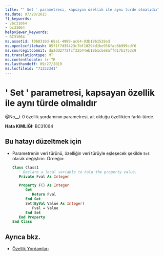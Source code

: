 ```yaml
---
title: "' Set ' parametresi, kapsayan özellik ile aynı türde olmalıdır"
ms.date: 07/20/2015
f1_keywords:
- vbc31064
- bc31064
helpviewer_keywords:
- BC31064
ms.assetid: f0b8310d-68a1-4989-ac64-03b1861528ad
ms.openlocfilehash: 05f1f7d35423c7bf10294d1be956fac6b999cdf6
ms.sourcegitcommit: da2dd2772fcf32b44eb18b1cbe8affd17b1753c9
ms.translationtype: MT
ms.contentlocale: tr-TR
ms.lasthandoff: 09/27/2019
ms.locfileid: "71352341"
---
```

# <a name="set-parameter-must-have-the-same-type-as-the-containing-property"></a>' Set ' parametresi, kapsayan özellik ile aynı türde olmalıdır
@No__t-0 özellik yordamının parametresi, ait olduğu özellikten farklı türde.  
  
 **Hata KIMLIĞI:** BC31064  
  
## <a name="to-correct-this-error"></a>Bu hatayı düzeltmek için  
  
- Parametrenin veri türünü, özelliğin veri türüyle eşleşecek şekilde `Set` olarak değiştirin. Örneğin:  
  
    ```vb  
    Class Class1  
       ' Declare a local variable to hold the property value.  
       Private Fval As Integer  
  
       Property F() As Integer  
          Get  
             Return Fval  
          End Get  
          Set(ByVal Value As Integer)  
             Fval = Value  
          End Set  
       End Property  
    End Class  
    ```  
  
## <a name="see-also"></a>Ayrıca bkz.

- [Özellik Yordamları](../../visual-basic/programming-guide/language-features/procedures/property-procedures.md)
